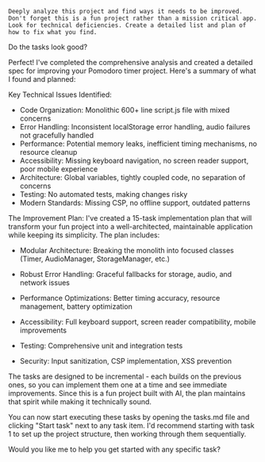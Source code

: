 ```
Deeply analyze this project and find ways it needs to be improved. Don't forget this is a fun project rather than a mission critical app. Look for technical deficiencies. Create a detailed list and plan of how to fix what you find.
```

Do the tasks look good?

Perfect! I've completed the comprehensive analysis and created a detailed spec for improving your Pomodoro timer project. Here's a summary of what I found and planned:

Key Technical Issues Identified:

- Code Organization: Monolithic 600+ line script.js file with mixed concerns
- Error Handling: Inconsistent localStorage error handling, audio failures not gracefully handled
- Performance: Potential memory leaks, inefficient timing mechanisms, no resource cleanup
- Accessibility: Missing keyboard navigation, no screen reader support, poor mobile experience
- Architecture: Global variables, tightly coupled code, no separation of concerns
- Testing: No automated tests, making changes risky
- Modern Standards: Missing CSP, no offline support, outdated patterns

The Improvement Plan:
I've created a 15-task implementation plan that will transform your fun project into a well-architected, maintainable application while keeping its simplicity. The plan includes:

- Modular Architecture: Breaking the monolith into focused classes (Timer, AudioManager, StorageManager, etc.)

- Robust Error Handling: Graceful fallbacks for storage, audio, and network issues
- Performance Optimizations: Better timing accuracy, resource management, battery optimization
- Accessibility: Full keyboard support, screen reader compatibility, mobile improvements
- Testing: Comprehensive unit and integration tests
- Security: Input sanitization, CSP implementation, XSS prevention

The tasks are designed to be incremental - each builds on the previous ones, so you can implement them one at a time and see immediate improvements. Since this is a fun project built with AI, the plan maintains that spirit while making it technically sound.

You can now start executing these tasks by opening the tasks.md file and clicking "Start task" next to any task item. I'd recommend starting with task 1 to set up the project structure, then working through them sequentially.

Would you like me to help you get started with any specific task?